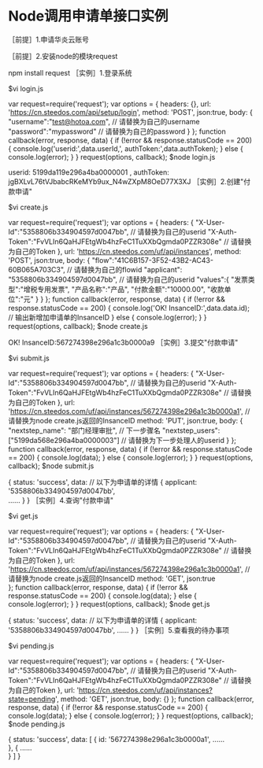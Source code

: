 # Node调用申请单接口实例

［前提］1.申请华炎云账号

［前提］2.安装node的模块request

npm install request
［实例］1.登录系统

$vi login.js

var request=require('request'); 
var options = { 
    headers: {}, 
    url: 'https://cn.steedos.com/api/setup/login', 
    method: 'POST', 
    json:true, 
    body: { 
        "username":"test@hotoa.com",    // 请替换为自己的username 
        "password":"mypassword"     // 请替换为自己的password 
    } 
}; 
function callback(error, response, data) { 
    if (!error && response.statusCode == 200) { 
        console.log('userid:',data.userId,', authToken:',data.authToken); 
    } else {
        console.log(error); 
    }
} 
request(options, callback);
$node login.js

userid: 5199da119e296a4ba0000001 , authToken: jgBXLvL76tVJbabcRKeMYb9ux_N4wZXpM8OeD77X3XJ
［实例］2.创建"付款申请"

$vi create.js

var request=require('request'); 
var options = { 
    headers: {
        "X-User-Id":"5358806b334904597d0047bb",   // 请替换为自己的userid
        "X-Auth-Token":"FvVLIn6QaHJFEtgWb4hzFeC1TuXXbQgmda0PZZR308e"    // 请替换为自己的Token
    }, 
    url: 'https://cn.steedos.com/uf/api/instances', 
    method: 'POST', 
    json:true, 
    body: {
        "flow":"41C6B157-3F52-43B2-AC43-60B065A703C3",    // 请替换为自己的flowid
        "applicant": "5358806b334904597d0047bb",     // 请替换为自己的userid 
        "values":{
             "发票类型":"增税专用发票",
             "产品名称":"产品",
             "付款金额":"10000.00",
             "收款单位":"元"
        }
    }
}; 
function callback(error, response, data) { 
    if (!error && response.statusCode == 200) { 
        console.log('OK! InsanceID:',data.data.id);      // 输出新增加申请单的InsanceID
    } else {
        console.log(error); 
    }
} 
request(options, callback);
$node create.js

OK! InsanceID:567274398e296a1c3b0000a9
［实例］3.提交"付款申请"

$vi submit.js

var request=require('request'); 
var options = { 
    headers: {
        "X-User-Id":"5358806b334904597d0047bb",     // 请替换为自己的userid
        "X-Auth-Token":"FvVLIn6QaHJFEtgWb4hzFeC1TuXXbQgmda0PZZR308e"    // 请替换为自己的Token
    }, 
    url: 'https://cn.steedos.com/uf/api/instances/567274398e296a1c3b0000a1', // 请替换为node create.js返回的InsanceID
    method: 'PUT', 
    json:true, 
    body: {
        "nextstep_name": "部门经理审批",      // 下一步骤名
        "nextstep_users": ["5199da568e296a4ba0000003"]      // 请替换为下一步处理人的userid
    }
}; 
function callback(error, response, data) { 
    if (!error && response.statusCode == 200) { 
        console.log(data); 
    } else {
        console.log(error); 
    }
} 
request(options, callback);
$node submit.js

{ 
    status: 'success',
    data:       // 以下为申请单的详情 
    { applicant: '5358806b334904597d0047bb',    
    ......
    }
}
［实例］4.查询"付款申请"

$vi get.js

var request=require('request'); 
var options = { 
    headers: {
        "X-User-Id":"5358806b334904597d0047bb",     // 请替换为自己的userid
        "X-Auth-Token":"FvVLIn6QaHJFEtgWb4hzFeC1TuXXbQgmda0PZZR308e"    // 请替换为自己的Token
    }, 
    url: 'https://cn.steedos.com/uf/api/instances/567274398e296a1c3b0000a1', // 请替换为node create.js返回的InsanceID
    method: 'GET', 
    json:true   
}; 
function callback(error, response, data) { 
    if (!error && response.statusCode == 200) { 
        console.log(data); 
    } else {
        console.log(error); 
    }
} 
request(options, callback);
$node get.js

{ 
    status: 'success',
    data:       // 以下为申请单的详情
    { applicant: '5358806b334904597d0047bb',
    ......
    }
}
［实例］5.查看我的待办事项

$vi pending.js

var request=require('request'); 
var options = { 
    headers: {
        "X-User-Id":"5358806b334904597d0047bb",     // 请替换为自己的userid
        "X-Auth-Token":"FvVLIn6QaHJFEtgWb4hzFeC1TuXXbQgmda0PZZR308e"    // 请替换为自己的Token
    }, 
    url: 'https://cn.steedos.com/uf/api/instances?state=pending', 
    method: 'GET', 
    json:true, 
    body: {} 
}; 
function callback(error, response, data) { 
    if (!error && response.statusCode == 200) { 
        console.log(data); 
    } else {
        console.log(error); 
    }
} 
request(options, callback);
$node pending.js

{
  status: 'success',
  data: [
    {
      id: '567274398e296a1c3b0000a1', 
      ......      
    },
    {
      ......     
    }
  ]
}